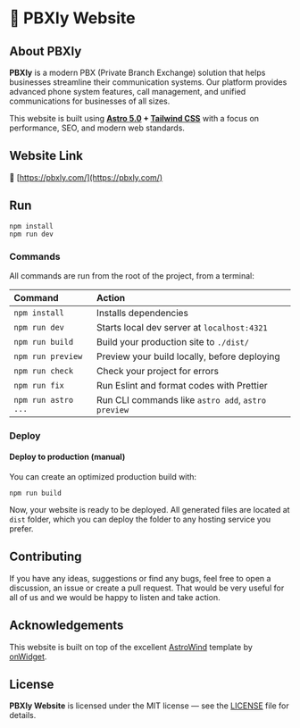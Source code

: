 # 🚀 PBXly Website

## About PBXly

**PBXly** is a modern PBX (Private Branch Exchange) solution that helps businesses streamline their communication systems. Our platform provides advanced phone system features, call management, and unified communications for businesses of all sizes.

This website is built using **[Astro 5.0](https://astro.build/) + [Tailwind CSS](https://tailwindcss.com/)** with a focus on performance, SEO, and modern web standards.

## Website Link

📌 [https://pbxly.com/](https://pbxly.com/)

## Run

```shell
npm install
npm run dev
```

### Commands

All commands are run from the root of the project, from a terminal:

| Command             | Action                                             |
| :------------------ | :------------------------------------------------- |
| `npm install`       | Installs dependencies                              |
| `npm run dev`       | Starts local dev server at `localhost:4321`        |
| `npm run build`     | Build your production site to `./dist/`            |
| `npm run preview`   | Preview your build locally, before deploying       |
| `npm run check`     | Check your project for errors                      |
| `npm run fix`       | Run Eslint and format codes with Prettier          |
| `npm run astro ...` | Run CLI commands like `astro add`, `astro preview` |

### Deploy

#### Deploy to production (manual)

You can create an optimized production build with:

```shell
npm run build
```

Now, your website is ready to be deployed. All generated files are located at
`dist` folder, which you can deploy the folder to any hosting service you
prefer.

## Contributing

If you have any ideas, suggestions or find any bugs, feel free to open a discussion, an issue or create a pull request.
That would be very useful for all of us and we would be happy to listen and take action.

## Acknowledgements

This website is built on top of the excellent [AstroWind](https://github.com/onwidget/astrowind) template by [onWidget](https://onwidget.com).

## License

**PBXly Website** is licensed under the MIT license — see the [LICENSE](./LICENSE.md) file for details.
